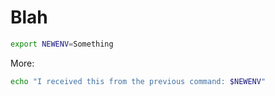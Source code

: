 # Blah

``` bash env stdout reveal
export NEWENV=Something
```

More:

``` bash stdout
echo "I received this from the previous command: $NEWENV"
```